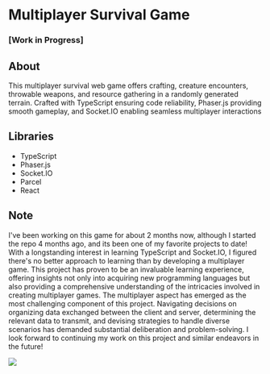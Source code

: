 # Multiplayer Survival Game
### [Work in Progress]
## About
This multiplayer survival web game offers crafting, creature encounters, throwable weapons, and resource gathering in a randomly generated terrain. 
Crafted with TypeScript ensuring code reliability, Phaser.js providing smooth gameplay, and Socket.IO enabling seamless multiplayer interactions

## Libraries
- TypeScript
- Phaser.js
- Socket.IO
- Parcel
- React

## Note
I've been working on this game for about 2 months now, although I started the repo 4 months ago, and its been one of my favorite projects to date!
With a longstanding interest in learning TypeScript and Socket.IO, I figured there's no better approach to learning than by developing a multiplayer game.
This project has proven to be an invaluable learning experience, offering insights not only into acquiring new programming languages but also providing a comprehensive understanding of the intricacies involved in creating multiplayer games.
The multiplayer aspect has emerged as the most challenging component of this project. Navigating decisions on organizing data exchanged between the client and server, determining the relevant data to transmit, and devising strategies to handle diverse scenarios has demanded substantial deliberation and problem-solving.
I look forward to continuing my work on this project and similar endeavors in the future!

![](https://github.com/BradySBaker/TypeScript-SocketIO-Phaser-Game/multiplayerGame.gif)
